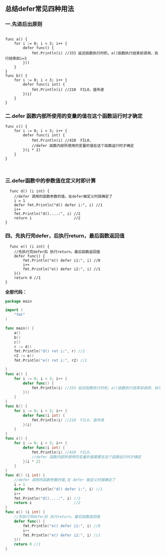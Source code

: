 
<h2 id="总结defer常见四种用法">总结defer常见四种用法</h2>
<h3 id="一.先进后出原则">一.先进后出原则</h3>
<pre class=" language-go"><code class="prism  language-go">
<span class="token keyword">func</span> <span class="token function">a</span><span class="token punctuation">(</span><span class="token punctuation">)</span> <span class="token punctuation">{</span>
	<span class="token keyword">for</span> i <span class="token operator">:=</span> <span class="token number">0</span><span class="token punctuation">;</span> i <span class="token operator">&lt;</span> <span class="token number">3</span><span class="token punctuation">;</span> i<span class="token operator">++</span> <span class="token punctuation">{</span>
		<span class="token keyword">defer</span> <span class="token keyword">func</span><span class="token punctuation">(</span><span class="token punctuation">)</span> <span class="token punctuation">{</span>
			fmt<span class="token punctuation">.</span><span class="token function">Println</span><span class="token punctuation">(</span>i<span class="token punctuation">)</span> <span class="token comment">//333 延迟函数执行时机，a()函数执行结束前调用，执行结束前i=3</span>
		<span class="token punctuation">}</span><span class="token punctuation">(</span><span class="token punctuation">)</span>
	<span class="token punctuation">}</span>
<span class="token punctuation">}</span>
<span class="token keyword">func</span> <span class="token function">b</span><span class="token punctuation">(</span><span class="token punctuation">)</span> <span class="token punctuation">{</span>
	<span class="token keyword">for</span> i <span class="token operator">:=</span> <span class="token number">0</span><span class="token punctuation">;</span> i <span class="token operator">&lt;</span> <span class="token number">3</span><span class="token punctuation">;</span> i<span class="token operator">++</span> <span class="token punctuation">{</span>
		<span class="token keyword">defer</span> <span class="token keyword">func</span><span class="token punctuation">(</span>i <span class="token builtin">int</span><span class="token punctuation">)</span> <span class="token punctuation">{</span>
			fmt<span class="token punctuation">.</span><span class="token function">Println</span><span class="token punctuation">(</span>i<span class="token punctuation">)</span> <span class="token comment">//210  FILO，值传递</span>
		<span class="token punctuation">}</span><span class="token punctuation">(</span>i<span class="token punctuation">)</span>
	<span class="token punctuation">}</span>
<span class="token punctuation">}</span>
</code></pre>
<h3 id="二.defer-函数内部所使用的变量的值在这个函数运行时才确定">二.defer 函数内部所使用的变量的值在这个函数运行时才确定</h3>
<pre class=" language-go"><code class="prism  language-go"><span class="token keyword">func</span> <span class="token function">c</span><span class="token punctuation">(</span><span class="token punctuation">)</span> <span class="token punctuation">{</span>
	<span class="token keyword">for</span> i <span class="token operator">:=</span> <span class="token number">0</span><span class="token punctuation">;</span> i <span class="token operator">&lt;</span> <span class="token number">3</span><span class="token punctuation">;</span> i<span class="token operator">++</span> <span class="token punctuation">{</span>
		<span class="token keyword">defer</span> <span class="token keyword">func</span><span class="token punctuation">(</span>i <span class="token builtin">int</span><span class="token punctuation">)</span> <span class="token punctuation">{</span>
			fmt<span class="token punctuation">.</span><span class="token function">Println</span><span class="token punctuation">(</span>i<span class="token punctuation">)</span> <span class="token comment">//420  FILO，</span>
			<span class="token comment">//defer 函数内部所使用的变量的值在这个函数运行时才确定</span>
		<span class="token punctuation">}</span><span class="token punctuation">(</span>i <span class="token operator">*</span> <span class="token number">2</span><span class="token punctuation">)</span>
	<span class="token punctuation">}</span>
<span class="token punctuation">}</span>

</code></pre>
<h3 id="三.defer函数中的参数值在定义时即计算">三.defer函数中的参数值在定义时即计算</h3>
<pre class=" language-go"><code class="prism  language-go">  <span class="token keyword">func</span> <span class="token function">d</span><span class="token punctuation">(</span><span class="token punctuation">)</span> <span class="token punctuation">(</span>i <span class="token builtin">int</span><span class="token punctuation">)</span> <span class="token punctuation">{</span>
	<span class="token comment">//defer 调用的函数参数的值，在defer被定义时就确定了</span>
	i <span class="token operator">=</span> <span class="token number">1</span>
	<span class="token keyword">defer</span> fmt<span class="token punctuation">.</span><span class="token function">Println</span><span class="token punctuation">(</span><span class="token string">"d() defer i:"</span><span class="token punctuation">,</span> i<span class="token punctuation">)</span> <span class="token comment">//1</span>
	i<span class="token operator">++</span>
	fmt<span class="token punctuation">.</span><span class="token function">Println</span><span class="token punctuation">(</span><span class="token string">"d()....:"</span><span class="token punctuation">,</span> i<span class="token punctuation">)</span> <span class="token comment">//2</span>
	<span class="token keyword">return</span> i                   <span class="token comment">//2</span>
<span class="token punctuation">}</span>
</code></pre>
<h3 id="四、先执行完defer，后执行return，最后函数返回值">四、先执行完defer，后执行return，最后函数返回值</h3>
<pre class=" language-go"><code class="prism  language-go">  <span class="token keyword">func</span> <span class="token function">e</span><span class="token punctuation">(</span><span class="token punctuation">)</span> <span class="token punctuation">(</span>i <span class="token builtin">int</span><span class="token punctuation">)</span> <span class="token punctuation">{</span>
	<span class="token comment">//先执行完defer后 执行return，最后函数返回值</span>
	<span class="token keyword">defer</span> <span class="token keyword">func</span><span class="token punctuation">(</span><span class="token punctuation">)</span> <span class="token punctuation">{</span>
		fmt<span class="token punctuation">.</span><span class="token function">Println</span><span class="token punctuation">(</span><span class="token string">"e() defer i1:"</span><span class="token punctuation">,</span> i<span class="token punctuation">)</span> <span class="token comment">//0</span>
		i<span class="token operator">++</span>
		fmt<span class="token punctuation">.</span><span class="token function">Println</span><span class="token punctuation">(</span><span class="token string">"e() defer i2:"</span><span class="token punctuation">,</span> i<span class="token punctuation">)</span> <span class="token comment">//1</span>
	<span class="token punctuation">}</span><span class="token punctuation">(</span><span class="token punctuation">)</span>
	<span class="token keyword">return</span> <span class="token number">0</span> <span class="token comment">//1</span>
<span class="token punctuation">}</span>
</code></pre>
<p><strong>全部代码：</strong></p>

~~~go
package main

import (
	"fmt"
)

func main() {
	a()
	b()
	c()
	r := d()
	fmt.Println("d() ret i:", r) //2
	r2 := e()
	fmt.Println("e() ret i:", r2) //1

}
func a() {
	for i := 0; i < 3; i++ {
		defer func() {
			fmt.Println(i) //333 延迟函数执行时机，a()函数执行结束前调用，执行结束前i=3
		}()
	}
}
func b() {
	for i := 0; i < 3; i++ {
		defer func(i int) {
			fmt.Println(i) //210  FILO，值传递
		}(i)
	}
}
func c() {
	for i := 0; i < 3; i++ {
		defer func(i int) {
			fmt.Println(i) //420  FILO，
			//defer 函数内部所使用的变量的值需要在这个函数运行时才确定
		}(i * 2)
	}
}
func d() (i int) {
	//defer 调用的函数参数的值,在 defer 被定义时就确定了
	i = 1
	defer fmt.Println("d() defer i:", i) //1
	i++
	fmt.Println("d()....:", i) //2
	return i                   //2
}
func e() (i int) {
	//先执行完defer后 执行return，最后函数返回值
	defer func() {
		fmt.Println("e() defer i1:", i) //0
		i++
		fmt.Println("e() defer i2:", i) //1
	}()
	return 0 //1
}
~~~

